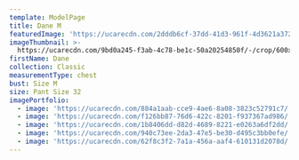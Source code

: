 ```yaml
---
template: ModelPage
title: Dane M
featuredImage: 'https://ucarecdn.com/2dddb6cf-37dd-41d3-961f-4d3621a37247/'
imageThumbnail: >-
  https://ucarecdn.com/9bd0a245-f3ab-4c78-be1c-50a20254850f/-/crop/600x1004/912,0/-/preview/
firstName: Dane
collection: Classic
measurementType: chest
bust: Size M
size: Pant Size 32
imagePortfolio:
  - image: 'https://ucarecdn.com/884a1aab-cce9-4ae6-8a08-3823c52791c7/'
  - image: 'https://ucarecdn.com/f126bb87-76d6-422c-8201-f937367ad986/'
  - image: 'https://ucarecdn.com/1b8406dd-d82d-4689-8221-e0263a6df2dd/'
  - image: 'https://ucarecdn.com/940c73ee-2da3-47e5-be30-d495c3bb0efe/'
  - image: 'https://ucarecdn.com/62f8c3f2-7a1a-456a-aaf4-610131d2078d/'
---
```


